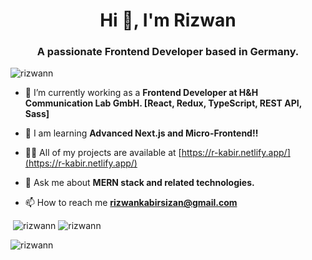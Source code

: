 <h1 align="center">Hi 👋, I'm Rizwan</h1>
<h3 align="center">A passionate Frontend Developer based in Germany.</h3>

<p align="left"> <img src="https://komarev.com/ghpvc/?username=rizwann&label=Profile%20views&color=0e75b6&style=flat" alt="rizwann" /> </p>

- 🔭 I’m currently working as a **Frontend Developer at H&H Communication Lab GmbH. [React, Redux, TypeScript, REST API, Sass]**

- 🌱 I am learning **Advanced Next.js and Micro-Frontend!!**

- 👨‍💻 All of my projects are available at [https://r-kabir.netlify.app/](https://r-kabir.netlify.app/)

- 💬 Ask me about **MERN stack and related technologies.**

- 📫 How to reach me **rizwankabirsizan@gmail.com**

<p align="left">
</p>

<p>&nbsp;<img  src="https://github-readme-stats.vercel.app/api?username=rizwann&theme=dark&hide_border=false&include_all_commits=true&count_private=false" alt="rizwann" />
<img  src="https://github-readme-stats.vercel.app/api/top-langs/?username=rizwann&theme=dark&hide_border=false&include_all_commits=true&count_private=false&layout=compact" alt="rizwann" />
</p>

<p><img align="center" src="https://nirzak-streak-stats.vercel.app/?user=rizwann&theme=dark&hide_border=false" alt="rizwann" /></p>
